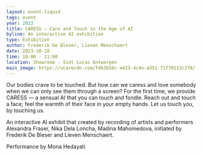 ```yaml
---
layout: event.liquid
tags: event
year: 2023
title: CARESS — Care and Touch in the Age of AI
byline: An interactive AI exhibition
type: Exhibition
author: Frederik De Bleser, Lieven Menschaert
date: 2023-10-18
time: 18:00 - 21:00
location: Showroom - Sint Lucas Antwerpen
main_image: https://ucarecdn.com/f4b3b56c-e423-4c4e-a551-71f70113c278/
---
```



Our bodies crave to be touched. But how can we caress and love somebody when we can only see them through a screen? For the first time, we provide CARESS — a sensual AI that you can touch and fondle. Reach out and touch a face; feel the warmth of their face in your empty hands. Let us touch you, by touching us.

An interactive AI exhibit that created by recording of artists and performers Alexandra Fraser, Nika Dela Loncha, Madina Mahomedova, initiated by Frederik De Bleser and Lieven Menschaert.

Performance by Mona Hedayati